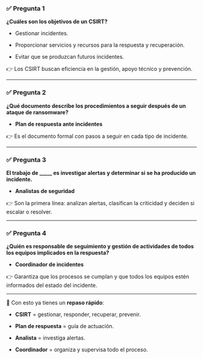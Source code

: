 
### ✅ Pregunta 1

**¿Cuáles son los objetivos de un CSIRT?**

- Gestionar incidentes.
    
- Proporcionar servicios y recursos para la respuesta y recuperación.
    
- Evitar que se produzcan futuros incidentes.
    

👉 Los CSIRT buscan eficiencia en la gestión, apoyo técnico y prevención.

---

### ✅ Pregunta 2

**¿Qué documento describe los procedimientos a seguir después de un ataque de ransomware?**

- **Plan de respuesta ante incidentes**
    

👉 Es el documento formal con pasos a seguir en cada tipo de incidente.

---

### ✅ Pregunta 3

**El trabajo de _____ es investigar alertas y determinar si se ha producido un incidente.**

- **Analistas de seguridad**
    

👉 Son la primera línea: analizan alertas, clasifican la criticidad y deciden si escalar o resolver.

---

### ✅ Pregunta 4

**¿Quién es responsable de seguimiento y gestión de actividades de todos los equipos implicados en la respuesta?**

- **Coordinador de incidentes**
    

👉 Garantiza que los procesos se cumplan y que todos los equipos estén informados del estado del incidente.

---

📌 Con esto ya tienes un **repaso rápido**:

- **CSIRT** = gestionar, responder, recuperar, prevenir.
    
- **Plan de respuesta** = guía de actuación.
    
- **Analista** = investiga alertas.
    
- **Coordinador** = organiza y supervisa todo el proceso.
    

